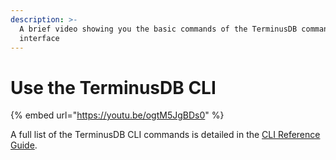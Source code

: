 ```yaml
---
description: >-
  A brief video showing you the basic commands of the TerminusDB command line
  interface
---
```


# Use the TerminusDB CLI&#x20;

{% embed url="https://youtu.be/ogtM5JgBDs0" %}

A full list of the TerminusDB CLI commands is detailed in the [CLI Reference Guide](../reference-guides/cli.md).
